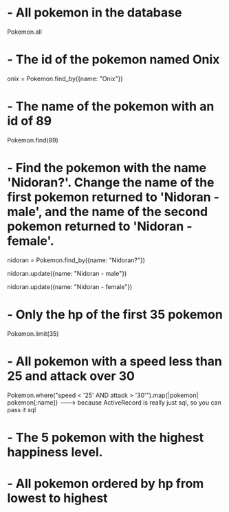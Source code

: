# - All pokemon in the database

Pokemon.all

# - The id of the pokemon named Onix

onix = Pokemon.find_by({name: "Onix"})

# - The name of the pokemon with an id of 89

Pokemon.find(89)

# - Find the pokemon with the name 'Nidoran?'. Change the name of the first pokemon returned to 'Nidoran - male', and the name of the second pokemon returned to 'Nidoran - female'.

nidoran = Pokemon.find_by({name: "Nidoran?"})

nidoran.update({name: "Nidoran - male"})

nidoran.update({name: "Nidoran - female"})


# - Only the hp of the first 35 pokemon

Pokemon.limit(35)

# - All pokemon with a speed less than 25 and attack over 30

Pokemon.where("speed < '25' AND attack > '30'").map{|pokemon| pokemon[:name]} ---> because ActiveRecord is really just sql, so you can pass it sql

# - The 5 pokemon with the highest happiness level.



# - All pokemon ordered by hp from lowest to highest
